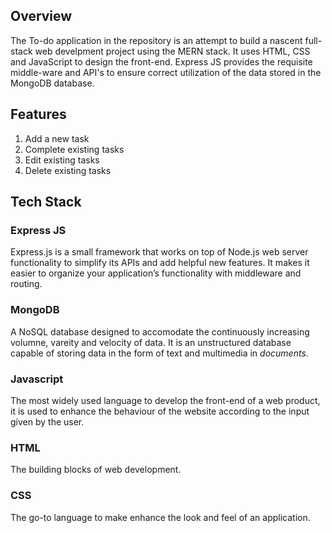 ## Overview

The To-do application in the repository is an attempt to build a nascent full-stack web develpment project using the MERN stack. It uses HTML, CSS and JavaScript to design the front-end. Express JS provides the requisite middle-ware and API's to ensure correct utilization of the data stored in the MongoDB database.

## Features

1. Add a new task
2. Complete existing tasks
3. Edit existing tasks
4. Delete existing tasks

## Tech Stack

### Express JS
Express.js is a small framework that works on top of Node.js web server functionality to simplify its APIs and add helpful new features. It makes it easier to organize your application’s functionality with middleware and routing.

### MongoDB
A NoSQL database designed to accomodate the continuously increasing volumne, vareity and velocity of data. It is an unstructured database capable of storing data in the form of text and multimedia in _documents_.

### Javascript
The most widely used language to develop the front-end of a web product, it is used to enhance the behaviour of the website according to the input given by the user.

### HTML
The building blocks of web development.

### CSS
The go-to language to make enhance the look and feel of an application.
